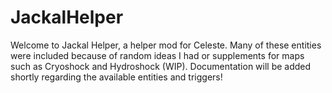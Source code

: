 # JackalHelper
Welcome to Jackal Helper, a helper mod for Celeste. Many of these entities were included because of random ideas I had or supplements for maps such as Cryoshock and Hydroshock (WIP). Documentation will be added shortly regarding the available entities and triggers!

